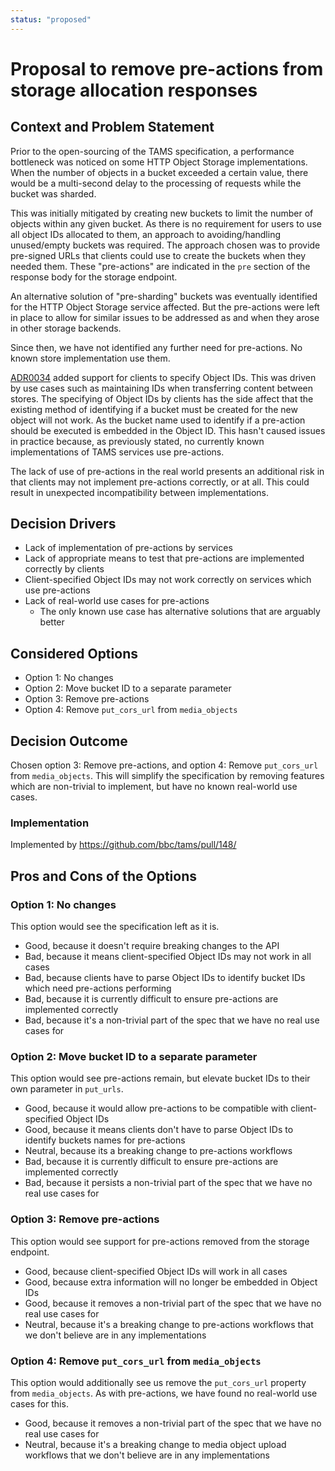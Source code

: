 ```yaml
---
status: "proposed"
---
```

# Proposal to remove pre-actions from storage allocation responses

## Context and Problem Statement

Prior to the open-sourcing of the TAMS specification, a performance bottleneck was noticed on some HTTP Object Storage implementations.
When the number of objects in a bucket exceeded a certain value, there would be a multi-second delay to the processing of requests while the bucket was sharded.

This was initially mitigated by creating new buckets to limit the number of objects within any given bucket.
As there is no requirement for users to use all object IDs allocated to them, an approach to avoiding/handling unused/empty buckets was required.
The approach chosen was to provide pre-signed URLs that clients could use to create the buckets when they needed them.
These "pre-actions" are indicated in the `pre` section of the response body for the storage endpoint.

An alternative solution of "pre-sharding" buckets was eventually identified for the HTTP Object Storage service affected.
But the pre-actions were left in place to allow for similar issues to be addressed as and when they arose in other storage backends.

Since then, we have not identified any further need for pre-actions.
No known store implementation use them.

[ADR0034](https://github.com/bbc/tams/blob/main/docs/adr/0034-storage-allow-object_ids.md) added support for clients to specify Object IDs.
This was driven by use cases such as maintaining IDs when transferring content between stores.
The specifying of Object IDs by clients has the side affect that the existing method of identifying if a bucket must be created for the new object will not work.
As the bucket name used to identify if a pre-action should be executed is embedded in the Object ID.
This hasn't caused issues in practice because, as previously stated, no currently known implementations of TAMS services use pre-actions.

The lack of use of pre-actions in the real world presents an additional risk in that clients may not implement pre-actions correctly, or at all.
This could result in unexpected incompatibility between implementations.

## Decision Drivers

* Lack of implementation of pre-actions by services
* Lack of appropriate means to test that pre-actions are implemented correctly by clients
* Client-specified Object IDs may not work correctly on services which use pre-actions
* Lack of real-world use cases for pre-actions
  * The only known use case has alternative solutions that are arguably better

## Considered Options

* Option 1: No changes
* Option 2: Move bucket ID to a separate parameter
* Option 3: Remove pre-actions
* Option 4: Remove `put_cors_url` from `media_objects`

## Decision Outcome

Chosen option 3: Remove pre-actions, and option 4: Remove `put_cors_url` from `media_objects`.
This will simplify the specification by removing features which are non-trivial to implement, but have no known real-world use cases.

### Implementation

Implemented by <https://github.com/bbc/tams/pull/148/>

## Pros and Cons of the Options

### Option 1: No changes

This option would see the specification left as it is.

* Good, because it doesn't require breaking changes to the API
* Bad, because it means client-specified Object IDs may not work in all cases
* Bad, because clients have to parse Object IDs to identify bucket IDs which need pre-actions performing
* Bad, because it is currently difficult to ensure pre-actions are implemented correctly
* Bad, because it's a non-trivial part of the spec that we have no real use cases for

### Option 2: Move bucket ID to a separate parameter

This option would see pre-actions remain, but elevate bucket IDs to their own parameter in `put_urls`.

* Good, because it would allow pre-actions to be compatible with client-specified Object IDs
* Good, because it means clients don't have to parse Object IDs to identify buckets names for pre-actions
* Neutral, because its a breaking change to pre-actions workflows
* Bad, because it is currently difficult to ensure pre-actions are implemented correctly
* Bad, because it persists a non-trivial part of the spec that we have no real use cases for

### Option 3: Remove pre-actions

This option would see support for pre-actions removed from the storage endpoint.

* Good, because client-specified Object IDs will work in all cases
* Good, because extra information will no longer be embedded in Object IDs
* Good, because it removes a non-trivial part of the spec that we have no real use cases for
* Neutral, because it's a breaking change to pre-actions workflows that we don't believe are in any implementations

### Option 4: Remove `put_cors_url` from `media_objects`

This option would additionally see us remove the `put_cors_url` property from `media_objects`. As with pre-actions, we have found no real-world use cases for this.

* Good, because it removes a non-trivial part of the spec that we have no real use cases for
* Neutral, because it's a breaking change to media object upload workflows that we don't believe are in any implementations